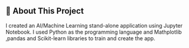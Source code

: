 ## 📖 About This Project

I created an AI/Machine Learning stand-alone application using Jupyter Notebook. I used Python as the programming language and Mathplotlib ,pandas and Scikit-learn libraries to train and create the app.
